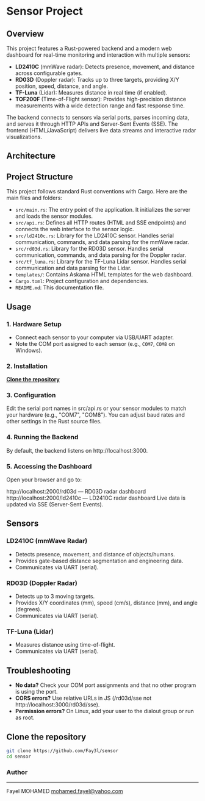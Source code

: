 # Sensor Project

## Overview

This project features a Rust-powered backend and a modern web dashboard for real-time monitoring and interaction with multiple sensors:

- **LD2410C** (mmWave radar): Detects presence, movement, and distance across configurable gates.
- **RD03D** (Doppler radar): Tracks up to three targets, providing X/Y position, speed, distance, and angle.
- **TF-Luna** (Lidar): Measures distance in real time (if enabled).
- **TOF200F** (Time-of-Flight sensor): Provides high-precision distance measurements with a wide detection range and fast response time.

The backend connects to sensors via serial ports, parses incoming data, and serves it through HTTP APIs and Server-Sent Events (SSE). The frontend (HTML/JavaScript) delivers live data streams and interactive radar visualizations.

## Architecture

## Project Structure

This project follows standard Rust conventions with Cargo. Here are the main files and folders:

- `src/main.rs`: The entry point of the application. It initializes the server and loads the sensor modules.
- `src/api.rs`: Defines all HTTP routes (HTML and SSE endpoints) and connects the web interface to the sensor logic.
- `src/ld2410c.rs`: Library for the LD2410C sensor. Handles serial communication, commands, and data parsing for the mmWave radar.
- `src/rd03d.rs`: Library for the RD03D sensor. Handles serial communication, commands, and data parsing for the Doppler radar.
- `src/tf_luna.rs`: Library for the TF-Luna Lidar sensor. Handles serial communication and data parsing for the Lidar.
- `templates/`: Contains Askama HTML templates for the web dashboard.
- `Cargo.toml`: Project configuration and dependencies.
- `README.md`: This documentation file.

## Usage

### 1. Hardware Setup

- Connect each sensor to your computer via USB/UART adapter.
- Note the COM port assigned to each sensor (e.g., `COM7`, `COM8` on Windows).

### 2. Installation

**[Clone the repository](#clone-the-repository)**

### 3. Configuration
Edit the serial port names in src/api.rs or your sensor modules to match your hardware (e.g., "COM7", "COM8").
You can adjust baud rates and other settings in the Rust source files.
### 4. Running the Backend
By default, the backend listens on http://localhost:3000.

### 5. Accessing the Dashboard
Open your browser and go to:

  
http://localhost:2000/rd03d — RD03D radar dashboard  
http://localhost:2000/ld2410c — LD2410C radar dashboard
Live data is updated via SSE (Server-Sent Events).

## Sensors

### LD2410C (mmWave Radar)
- Detects presence, movement, and distance of objects/humans.
- Provides gate-based distance segmentation and engineering data.
- Communicates via UART (serial).

### RD03D (Doppler Radar)
- Detects up to 3 moving targets.
- Provides X/Y coordinates (mm), speed (cm/s), distance (mm), and angle (degrees).
- Communicates via UART (serial).

### TF-Luna (Lidar)
- Measures distance using time-of-flight.
- Communicates via UART (serial).

## Troubleshooting

- **No data?** Check your COM port assignments and that no other program is using the port.
- **CORS errors?** Use relative URLs in JS (/rd03d/sse not http://localhost:3000/rd03d/sse).
- **Permission errors?** On Linux, add your user to the dialout group or run as root.


## Clone the repository

```sh
git clone https://github.com/Fay3l/sensor
cd sensor
```

### Author
 ---
Fayel MOHAMED mohamed.fayel@yahoo.com